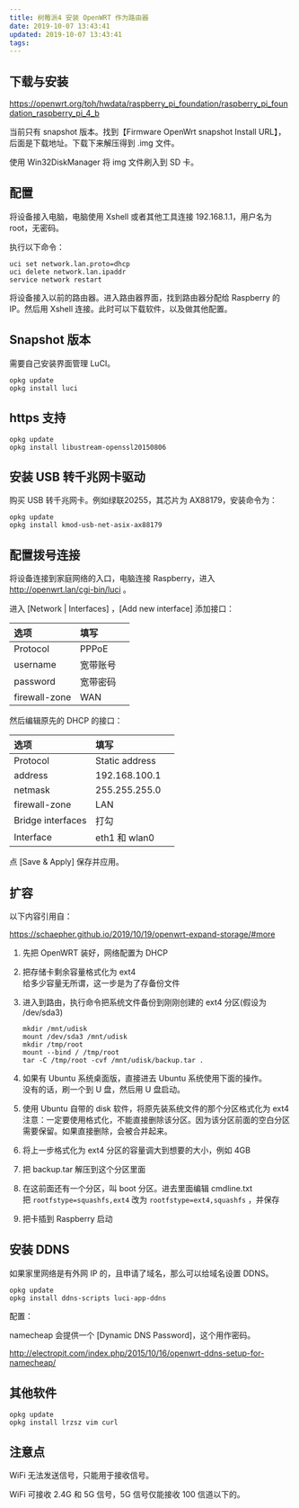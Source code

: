 ```yaml
---
title: 树莓派4 安装 OpenWRT 作为路由器
date: 2019-10-07 13:43:41
updated: 2019-10-07 13:43:41
tags:
---
```



## 下载与安装

https://openwrt.org/toh/hwdata/raspberry_pi_foundation/raspberry_pi_foundation_raspberry_pi_4_b

当前只有 snapshot 版本。找到【Firmware OpenWrt snapshot Install URL】，后面是下载地址。下载下来解压得到 .img 文件。

使用 Win32DiskManager 将 img 文件刷入到 SD 卡。

<!-- more -->

## 配置

将设备接入电脑，电脑使用 Xshell 或者其他工具连接 192.168.1.1，用户名为 root，无密码。

执行以下命令：                                                                                                                                                                                                                

```
uci set network.lan.proto=dhcp
uci delete network.lan.ipaddr
service network restart
```

将设备接入以前的路由器。进入路由器界面，找到路由器分配给 Raspberry 的 IP。然后用 Xshell 连接。此时可以下载软件，以及做其他配置。

## Snapshot 版本

需要自己安装界面管理 LuCI。

```
opkg update
opkg install luci
```

## https 支持

```
opkg update
opkg install libustream-openssl20150806
```

## 安装 USB 转千兆网卡驱动

购买 USB 转千兆网卡。例如绿联20255，其芯片为 AX88179，安装命令为：
```
opkg update
opkg install kmod-usb-net-asix-ax88179
```

## 配置拨号连接

将设备连接到家庭网络的入口，电脑连接 Raspberry，进入 http://openwrt.lan/cgi-bin/luci 。

进入 [Network | Interfaces] ，[Add new interface] 添加接口：

|选项|填写||
|:--|:--|:--|
|Protocol|PPPoE||
|username|宽带账号||
|password|宽带密码||
|firewall-zone|WAN||

然后编辑原先的 DHCP 的接口：

|选项|填写||
|:--|:--|:--|
|Protocol|Static address||
|address|192.168.100.1||
|netmask|255.255.255.0||
|firewall-zone|LAN||
|Bridge interfaces|打勾||
|Interface|eth1 和 wlan0||

点 [Save & Apply] 保存并应用。

## 扩容

以下内容引用自：

https://schaepher.github.io/2019/10/19/openwrt-expand-storage/#more

1. 先把 OpenWRT 装好，网络配置为 DHCP
   
2. 把存储卡剩余容量格式化为 ext4  
   给多少容量无所谓，这一步是为了存备份文件
   
3. 进入到路由，执行命令把系统文件备份到刚刚创建的 ext4 分区(假设为 /dev/sda3)

    ```
    mkdir /mnt/udisk
    mount /dev/sda3 /mnt/udisk
    mkdir /tmp/root
    mount --bind / /tmp/root
    tar -C /tmp/root -cvf /mnt/udisk/backup.tar .
    ```

4. 如果有 Ubuntu 系统桌面版，直接进去 Ubuntu 系统使用下面的操作。  
   没有的话，刷一个到 U 盘，然后用 U 盘启动。

5. 使用 Ubuntu 自带的 disk 软件，将原先装系统文件的那个分区格式化为 ext4  
   注意：一定要使用格式化，不能直接删除该分区。因为该分区前面的空白分区需要保留。如果直接删除，会被合并起来。

6. 将上一步格式化为 ext4 分区的容量调大到想要的大小，例如 4GB

7. 把 backup.tar 解压到这个分区里面

8. 在这前面还有一个分区，叫 boot 分区。进去里面编辑 cmdline.txt  
   把 `rootfstype=squashfs,ext4` 改为 `rootfstype=ext4,squashfs` ，并保存

9. 把卡插到 Raspberry 启动

## 安装 DDNS

如果家里网络是有外网 IP 的，且申请了域名，那么可以给域名设置 DDNS。

```
opkg update
opkg install ddns-scripts luci-app-ddns
```

配置：

namecheap 会提供一个 [Dynamic DNS Password]，这个用作密码。

http://electropit.com/index.php/2015/10/16/openwrt-ddns-setup-for-namecheap/

## 其他软件

```
opkg update
opkg install lrzsz vim curl
```

## 注意点

WiFi 无法发送信号，只能用于接收信号。  

WiFi 可接收 2.4G 和 5G 信号，5G 信号仅能接收 100 信道以下的。